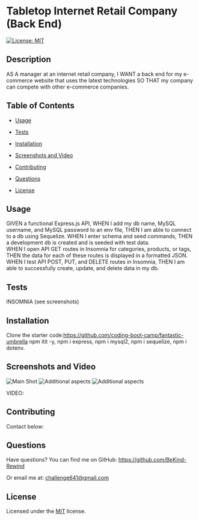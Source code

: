 # Tabletop Internet Retail Company (Back End)

[![License: MIT](https://img.shields.io/badge/License-MIT-yellow.svg)](https://choosealicense.com/licenses/mit/)

## Description
AS A manager at an internet retail company, I WANT a back end for my e-commerce website that uses the latest technologies SO THAT my company can compete with other e-commerce companies.

## Table of Contents
  - [Usage](#usage)
  - [Tests](#tests)
  - [Installation](#installation)
  - [Screenshots and Video](#screenshots_video)
  - [Contributing](#contributing)
  - [Questions](#questions)

  - [License](#license)
      


## Usage
GIVEN a functional Express.js API, 
WHEN I add my db name, MySQL username, and MySQL password to an env file, 
THEN I am able to connect to a db using Sequelize. 
WHEN I enter schema and seed commands, 
THEN a development db is created and is seeded with test data.  
WHEN I open API GET routes in Insomnia for categories, products, or tags, 
THEN the data for each of these routes is displayed in a formatted JSON.  
WHEN I test API POST, PUT, and DELETE routes in Insomnia, 
THEN I am able to successfully create, update, and delete data in my db.



## Tests
INSOMNIA (see screenshots)



## Installation
Clone the starter code:https://github.com/coding-boot-camp/fantastic-umbrella 
npm itit -y, 
npm i express, 
npm i mysql2, 
npm i sequelize, 
npm i dotenv. 


## Screenshots and Video
![Main Shot](./images/screenshot1.png)
![Additional aspects](./images/screenshot2.png)
![Additional aspects](./images/screenshot3.png)


VIDEO:


## Contributing
Contact below:



## Questions

Have questions?
You can find me on GitHub:
https://github.com/BeKind-Rewind

Or email me at:
challenge641@gmail.com


## License

Licensed under the [MIT](https://choosealicense.com/licenses/mit/) license.
    
